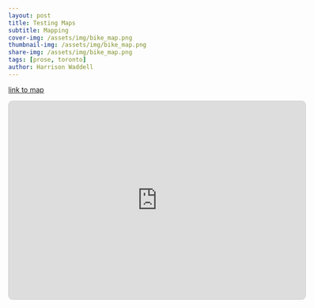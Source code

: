 ```yaml
---
layout: post
title: Testing Maps
subtitle: Mapping 
cover-img: /assets/img/bike_map.png
thumbnail-img: /assets/img/bike_map.png
share-img: /assets/img/bike_map.png
tags: [prose, toronto]
author: Harrison Waddell
---
```


[link to map](https://hswaggle.github.io/github.io/toronto_bikes_1.html)

<iframe src="https://hswaggle.github.io/github.io/toronto_bikes_2.html"
        width="600"
        height="400"
        style="border:1px solid #ccc; border-radius:8px;">
  </iframe>
        
        

